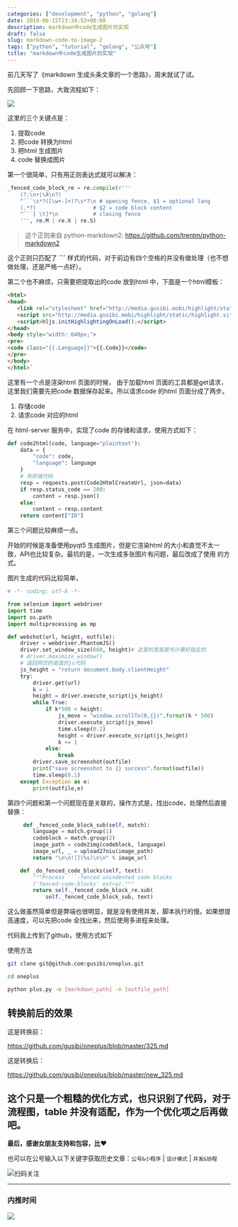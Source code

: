 ```yaml
---
categories: ["development", "python", "golang"]
date: 2019-06-15T23:34:53+08:00
description: markdown中code生成图片的实现
draft: false
slug: markdown-code-to-image-2
tags: ["python", "tutorial", "golang", "公众号"]
title: "markdown中code生成图片的实现"
---
```


前几天写了《markdown 生成头条文章的一个思路》，周末就试了试。

先回顾一下思路，大致流程如下：

![](http://media.gusibi.mobi/AeaSby9Zk5mB9lMW2hiZDbSzaQa9VlpRaHomeb_mVndzFIn6oMEKbIKJqk3P59_U)

这里的三个关键点是：
1. 提取code
2. 把code 转换为html
3. 把html 生成图片
4. code 替换成图片

第一个很简单，只有用正则表达式就可以解决：

```python
_fenced_code_block_re = re.compile(r'''
    (?:\n+|\A\n?)
    ^```\s*?([\w+-]+)?\s*?\n # opening fence, $1 = optional lang
    (.*?)                  # $2 = code block content
    ^```[ \t]*\n           # closing fence
    ''', re.M | re.X | re.S)
```

> 这个正则来自 python-markdown2: https://github.com/trentm/python-markdown2

这个正则只匹配了 **```** 样式的代码，对于前边有四个空格的并没有做处理（也不想做处理，还是严格一点好）。

第二个也不麻烦，只需要把提取出的code 放到html 中，下面是一个html模板：

```html
<html>
<head>
   <link rel="stylesheet" href="http://media.gusibi.mobi/highlight/static/styles/atom-one-dark.css">
   <script src="http://media.gusibi.mobi/highlight/static/highlight.site.pack.js"></script>
   <script>hljs.initHighlightingOnLoad();</script>
</head>
<body style="width: 640px;">
<pre>
<code class="{{.Language}}">{{.Code}}</code>
</pre>
</body>
</html>`
```

这里有一个点是渲染html 页面的时候， 由于加载html 页面的工具都是get请求，这里我们需要先把code 数据保存起来。所以请求code 的html 页面分成了两步。

1. 存储code
2. 请求code 对应的html

在 html-server 服务中，实现了code 的存储和请求，使用方式如下：

```python
def code2html(code, language="plaintext"):
    data = {
        "code": code,
        "language": language
    }
    # 先存储代码
    resp = requests.post(Code2HtmlCreateUrl, json=data)
    if resp.status_code == 200:
        content = resp.json()
    else:
        content = resp.content
    return content["ID"]

```

第三个问题比较麻烦一点。

开始的时候是准备使用pyqt5 生成图片，但是它渲染html 的大小和直觉不太一致，API也比较复杂。最坑的是，一次生成多张图片有问题，最后改成了使用 的方式。

图片生成的代码比较简单，

```python
# -*- coding: utf-8 -*-

from selenium import webdriver
import time
import os.path
import multiprocessing as mp

def webshot(url, height, outfile):
    driver = webdriver.PhantomJS()
    driver.set_window_size(660, height)# 这里的宽高是先计算好指定的
    # driver.maximize_window()
    # 返回网页的高度的js代码
    js_height = "return document.body.clientHeight"
    try:
        driver.get(url)
        k = 1
        height = driver.execute_script(js_height)
        while True:
            if k*500 < height:
                js_move = "window.scrollTo(0,{})".format(k * 500)
                driver.execute_script(js_move)
                time.sleep(0.2)
                height = driver.execute_script(js_height)
                k += 1
            else:
                break
        driver.save_screenshot(outfile)
        print("save screenshot to {} success".format(outfile))
        time.sleep(0.1)
    except Exception as e:
        print(outfile,e)
```

第四个问题和第一个问题现在是关联的，操作方式是，找出code，处理然后直接替换：

```python
     def _fenced_code_block_sub(self, match):
        language = match.group(1)
        codeblock = match.group(2)
        image_path = code2img(codeblock, language)
        image_url, _ = upload27niu(image_path)
        return "\n\n![](%s)\n\n" % image_url

    def _do_fenced_code_blocks(self, text):
        """Process ```-fenced unindented code blocks 
        ('fenced-code-blocks' extra)."""
        return self._fenced_code_block_re.sub(
            self._fenced_code_block_sub, text)
```

这么做虽然简单但是弊端也很明显，就是没有使用并发，脚本执行的慢。如果想提高速度，可以先把code 全找出来，然后使用多进程来处理。

代码我上传到了github，使用方式如下

使用方法

```bash
git clone git@github.com:gusibi/oneplus.git

cd oneplus

python plus.py -m [markdown_path] -n [outfile_path]
```

## 转换前后的效果

这是转换前：

https://github.com/gusibi/oneplus/blob/master/325.md

这是转换后：

https://github.com/gusibi/oneplus/blob/master/new_325.md


这个只是一个粗糙的优化方式，也只识别了代码，对于流程图，table 并没有适配，作为一个优化项之后再做吧。
------


**最后，感谢女朋友支持和包容，比❤️**

也可以在公号输入以下关键字获取历史文章：`公号&小程序` | `设计模式` | `并发&协程`

![扫码关注](http://media.gusibi.mobi/zHqNew3j1brVxSoTkjOerslhnB_ZpchcOXf60lFUxiZ5YtnCHs5HrJNOP14go6Ea)

---------------

### 内推时间

![](http://media.gusibi.mobi/5FzreeM6IYt55JSQMAV63INPIvuPik75FlJAbP1e7Zdlg1WPe6BrHI-q0jkXskGf)